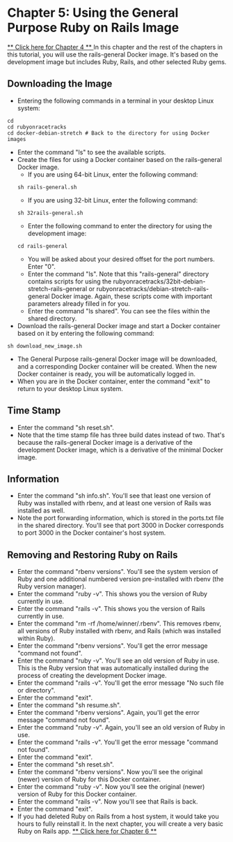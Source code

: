# Chapter 5: Using the General Purpose Ruby on Rails Image
[** Click here for Chapter 4 ** ](https://github.com/rubyonracetracks/tutorial-docker-stretch/blob/master/04-use_jekyll_image.md)
In this chapter and the rest of the chapters in this tutorial, you will use the rails-general Docker image.  It's based on the development image but includes Ruby, Rails, and other selected Ruby gems.

## Downloading the Image
* Entering the following commands in a terminal in your desktop Linux system:
```
cd
cd rubyonracetracks
cd docker-debian-stretch # Back to the directory for using Docker images
```
* Enter the command "ls" to see the available scripts.
* Create the files for using a Docker container based on the rails-general Docker image.
  * If you are using 64-bit Linux, enter the following command:
  ```
  sh rails-general.sh
  ```
  * If you are using 32-bit Linux, enter the following command:
  ```
  sh 32rails-general.sh
  ```
  * Enter the following command to enter the directory for using the development image:
  ```
  cd rails-general
  ```
  * You will be asked about your desired offset for the port numbers.  Enter "0".
  * Enter the command "ls".  Note that this "rails-general" directory contains scripts for using the rubyonracetracks/32bit-debian-stretch-rails-general or rubyonracetracks/debian-stretch-rails-general Docker image.  Again, these scripts come with important parameters already filled in for you.
  * Enter the command "ls shared".  You can see the files within the shared directory.
* Download the rails-general Docker image and start a Docker container based on it by entering the following command:
```
sh download_new_image.sh
```
* The General Purpose rails-general Docker image will be downloaded, and a corresponding Docker container will be created. When the new Docker container is ready, you will be automatically logged in.
* When you are in the Docker container, enter the command "exit" to return to your desktop Linux system.

## Time Stamp
* Enter the command "sh reset.sh".
* Note that the time stamp file has three build dates instead of two.  That's because the rails-general Docker image is a derivative of the development Docker image, which is a derivative of the minimal Docker image.

## Information
* Enter the command "sh info.sh".  You'll see that least one version of Ruby was installed with rbenv, and at least one version of Rails was installed as well.
* Note the port forwarding information, which is stored in the ports.txt file in the shared directory.  You'll see that port 3000 in Docker corresponds to port 3000 in the Docker container's host system.

## Removing and Restoring Ruby on Rails
* Enter the command "rbenv versions".  You'll see the system version of Ruby and one additional numbered version pre-installed with rbenv (the Ruby version manager).
* Enter the command "ruby -v".  This shows you the version of Ruby currently in use.
* Enter the command "rails -v".  This shows you the version of Rails currently in use.
* Enter the command "rm -rf /home/winner/.rbenv".  This removes rbenv, all versions of Ruby installed with rbenv, and Rails (which was installed within Ruby).
* Enter the command "rbenv versions".  You'll get the error message "command not found".
* Enter the command "ruby -v".  You'll see an old version of Ruby in use.  This is the Ruby version that was automatically installed during the process of creating the development Docker image.
* Enter the command "rails -v".  You'll get the error message "No such file or directory".
* Enter the command "exit".
* Enter the command "sh resume.sh".
* Enter the command "rbenv versions".  Again, you'll get the error message "command not found".
* Enter the command "ruby -v".  Again, you'll see an old version of Ruby in use.
* Enter the command "rails -v".  You'll get the error message "command not found".
* Enter the command "exit".
* Enter the command "sh reset.sh".
* Enter the command "rbenv versions".  Now you'll see the original (newer) version of Ruby for this Docker container.
* Enter the command "ruby -v".  Now you'll see the original (newer) version of Ruby for this Docker container.
* Enter the command "rails -v".  Now you'll see that Rails is back.
* Enter the command "exit".
* If you had deleted Ruby on Rails from a host system, it would take you hours to fully reinstall it.  In the next chapter, you will create a very basic Ruby on Rails app.
[** Click here for Chapter 6 ** ](https://github.com/rubyonracetracks/tutorial-docker-stretch/blob/master/06-rails_app_sqlite.md)

